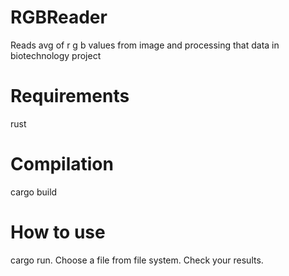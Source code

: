 # RGBReader
Reads avg of r g b values from image and processing that data in biotechnology project

# Requirements
rust

# Compilation
cargo build

# How to use
cargo run.
Choose a file from file system. Check your results.
